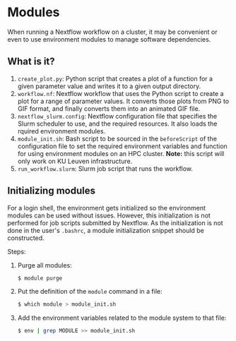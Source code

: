 # Modules

When running a Nextflow workflow on a cluster, it may be
convenient or even to use environment modules to manage
software dependencies.


## What is it?

1. `create_plot.py`: Python script that creates a plot of a
   function for a given parameter value and writes it to a
   given output directory.
1. `workflow.nf`: Nextflow workflow that uses the Python
   script to create a plot for a range of parameter values.
   It converts those plots from PNG to GIF format, and finally
   converts them into an animated GIF file.
1. `nextflow_slurm.config`: Nextflow configuration file that
   specifies the Slurm scheduler to use, and the required
   resources.  It also loads the rquired environment modules.
1. `module_init.sh`: Bash script to be sourced in the `beforeScript` of the
   configuration file to set the required environment variables and function
   for using environment modules on an HPC cluster.
   **Note:** this script will only work on KU Leuven infrastructure.
1. `run_workflow.slurm`: Slurm job script that runs the workflow.

## Initializing modules

For a login shell, the environment gets initialized so the environment
modules can be used without issues.  However, this initialization is
not performed for job scripts submitted by Nextflow.  As the initialization
is not done in the user's `.bashrc`, a module initialization snippet
should be constructed.

Steps:

1. Purge all modules:
   ```bash
   $ module purge
   ```
1. Put the definition of the `module` command in a file:
   ```bash
   $ which module > module_init.sh
   ```
1. Add the environment variables related to the module system to that file:
   ```bash
   $ env | grep MODULE >> module_init.sh
   ```

